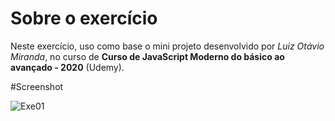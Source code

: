 # Sobre o exercício

Neste exercício, uso como base o mini projeto desenvolvido por *Luiz Otávio Miranda*, no curso de **Curso de JavaScript Moderno do básico ao avançado - 2020** (Udemy).

#Screenshot

![Exe01](https://user-images.githubusercontent.com/40447101/82707322-39407b80-9c52-11ea-98ed-b73c5f5fd78b.JPG)
